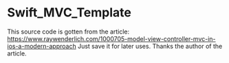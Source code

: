 # Swift_MVC_Template
This source code is gotten from the article:
https://www.raywenderlich.com/1000705-model-view-controller-mvc-in-ios-a-modern-approach
Just save it for later uses.
Thanks the author of the article.
